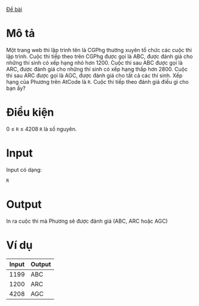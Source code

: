 [Đề bài](https://atcoder.jp/contests/ABC104/tasks/abc104_a)

# Mô tả
Một trang web thi lập trình tên là CGPhg thường xuyên tổ chức các cuộc thi lập trình.
Cuộc thi tiếp theo trên CGPhg được gọi là ABC, được đánh giá cho những thí sinh có xếp hạng nhỏ hơn
1200.
Cuộc thi sau ABC được gọi là ARC, được đánh giá cho những thí sinh có xếp hạng thấp hơn
2800.
Cuộc thi sau ARC được gọi là AGC, được đánh giá cho tất cả các thí sinh.
Xếp hạng của Phương trên AtCode là `R`. Cuộc thi tiếp theo đánh giá điều gì cho bạn ấy?

# Điều kiện
0 ≤ `R` ≤ 4208
`R` là số nguyên.

# Input 
Input có dạng: 
```
R
```

# Output
In ra cuộc thi mà Phương sẽ được đánh giá (ABC, ARC hoặc AGC)

# Ví dụ
| Input | Output |
|-|-|
|1199|ABC|
|1200|ARC|
|4208|AGC|
